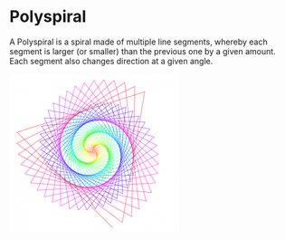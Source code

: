 # Polyspiral

A Polyspiral is a spiral made of multiple line segments, whereby each segment is larger (or smaller) than the previous one by a given amount. Each segment also changes direction at a given angle.

![Polyspiral](https://github.com/fwend/Polyspiral/blob/master/polyspiral.png "Polyspiral")
